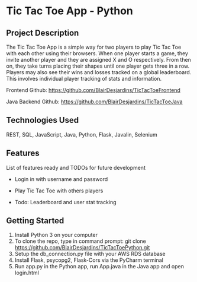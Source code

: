 # Tic Tac Toe App - Python

## Project Description

The Tic Tac Toe App is a simple way for two players to play Tic Tac Toe with each other using their browsers. When one player starts a game, they invite another player and they are assigned X and O respectively. From then on, they take turns placing their shapes until one player gets three in a row. Players may also see their wins and losses tracked on a global leaderboard. This involves individual player tracking of stats and information.

Frontend Github: https://github.com/BlairDesjardins/TicTacToeFrontend

Java Backend Github: https://github.com/BlairDesjardins/TicTacToeJava

## Technologies Used

REST, SQL, JavaScript, Java, Python, Flask, Javalin, Selenium

## Features

List of features ready and TODOs for future development
* Login in with username and password
* Play Tic Tac Toe with others players

* Todo: Leaderboard and user stat tracking

## Getting Started

1. Install Python 3 on your computer
2. To clone the repo, type in command prompt: git clone https://github.com/BlairDesjardins/TicTacToePython.git
3. Setup the db_connection.py file with your AWS RDS database
4. Install Flask, psycopg2, Flask-Cors via the PyCharm terminal
5. Run app.py in the Python app, run App.java in the Java app and open login.html
